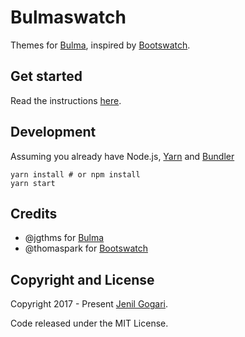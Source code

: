 Bulmaswatch
===========

Themes for [Bulma](http://bulma.io), inspired by [Bootswatch](http://bootswatch.com/).

Get started
-----
Read the instructions [here](https://jenil.github.io/bulmaswatch/help/).


Development
-----
Assuming you already have Node.js, [Yarn](https://yarnpkg.com/) and [Bundler](https://bundler.io/)

```
yarn install # or npm install
yarn start 
```

Credits
-----
- @jgthms for [Bulma](http://bulma.io)
- @thomaspark for [Bootswatch](http://bootswatch.com/)

## Copyright and License

Copyright 2017 - Present [Jenil Gogari](https://jgog.in).

Code released under the MIT License.
